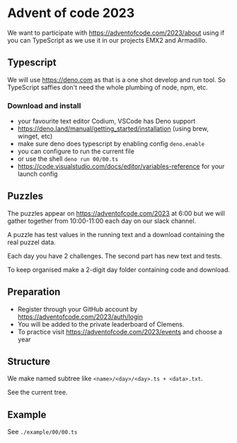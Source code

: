 # Advent of code 2023

We want to participate with https://adventofcode.com/2023/about using if you can TypeScript as we use it in our projects EMX2 and Armadillo.

## Typescript

We will use https://deno.com as that is a one shot develop and run tool. So TypeScript saffies don't need the whole plumbing of node, npm, etc.

### Download and install

- your favourite text editor Codium, VSCode has Deno support
- https://deno.land/manual/getting_started/installation (using brew, winget, etc)
- make sure deno does typescript by enabling config `deno.enable`
- you can configure to run the current file
- or use the shell `deno run 00/00.ts`
- https://code.visualstudio.com/docs/editor/variables-reference for your launch config

## Puzzles

The puzzles appear on https://adventofcode.com/2023 at 6:00 but we will gather together from 10:00-11:00 each day on our slack channel.

A puzzle has test values in the running text and a download containing the real puzzel data.

Each day you have 2 challenges. The second part has new text and tests.

To keep organised make a 2-digit day folder containing code and download.


## Preparation

- Register through your GitHub account by https://adventofcode.com/2023/auth/login
- You will be added to the private leaderboard of Clemens.
- To practice visit https://adventofcode.com/2023/events and choose a year

## Structure

We make named subtree like `<name>/<day>/<day>.ts + <data>.txt`.

See the current tree.

## Example

See `./example/00/00.ts`
